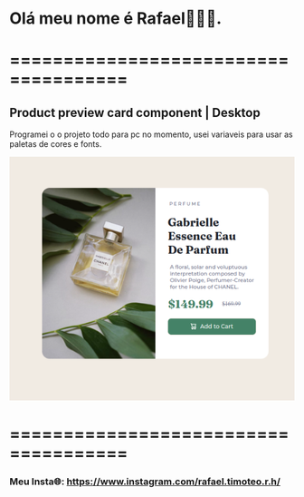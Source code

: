 # Olá meu nome é Rafael👋👋👋.

# ===================================== 

## Product preview card component | Desktop
Programei o o projeto todo para pc no momento, usei variaveis para usar as paletas de cores e fonts.

![Model Desktop](https://github.com/rafgam10/Product_preview_card_component/blob/main/assets/image-readme/desktop.png)

# ===================================== 

### Meu Insta🌐: https://www.instagram.com/rafael.timoteo.r.h/
